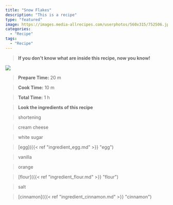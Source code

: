 ```yaml
---
title: "Snow Flakes"
description: "This is a recipe"
type: "featured"
image: https://images.media-allrecipes.com/userphotos/560x315/752506.jpg
categories: 
  - "Recipe"
tags: 
  - "Recipe"
---
```



>**If you don't know what are inside this recipe, now you know!**

![](../images/Recipes-Banner.jpg)
> **Prepare Time:** 20 m


> **Cook Time:** 10 m


> **Total Time:** 1 h

> **Look the ingredients of this recipe**

> shortening

> cream cheese

> white sugar

> [egg]({{< ref "ingredient_egg.md" >}} "egg")

> vanilla

> orange

> [flour]({{< ref "ingredient_flour.md" >}} "flour")

> salt

> [cinnamon]({{< ref "ingredient_cinnamon.md" >}} "cinnamon")

